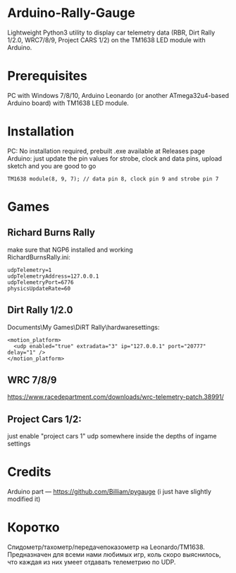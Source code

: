 # Arduino-Rally-Gauge
Lightweight Python3 utility to display car telemetry data (RBR, Dirt Rally 1/2.0, WRC7/8/9, Project CARS 1/2) on the TM1638 LED module with Arduino.
# Prerequisites
PC with Windows 7/8/10, Arduino Leonardo (or another ATmega32u4-based Arduino board) with TM1638 LED module.
# Installation
PC: No installation required, prebuilt .exe available at Releases page  
Arduino: just update the pin values for strobe, clock and data pins, upload sketch and you are good to go
```
TM1638 module(8, 9, 7); // data pin 8, clock pin 9 and strobe pin 7
```
# Games
## Richard Burns Rally
make sure that NGP6 installed and working  
RichardBurnsRally.ini:  
```[NGP]
udpTelemetry=1
udpTelemetryAddress=127.0.0.1
udpTelemetryPort=6776
physicsUpdateRate=60
```
## Dirt Rally 1/2.0
Documents\My Games\DiRT Rally\hardwaresettings:  
```
<motion_platform>
  <udp enabled="true" extradata="3" ip="127.0.0.1" port="20777" delay="1" />
</motion_platform>
```
## WRC 7/8/9
https://www.racedepartment.com/downloads/wrc-telemetry-patch.38991/
## Project Cars 1/2:
just enable "project cars 1" udp somewhere inside the depths of ingame settings

# Credits
Arduino part — https://github.com/Billiam/pygauge (i just have slightly modified it)

# Коротко
Спидометр/тахометр/передачепоказометр на Leonardo/TM1638. Предназначен для всеми нами любимых игр, коль скоро выяснилось, что каждая из них умеет отдавать телеметрию по UDP.
